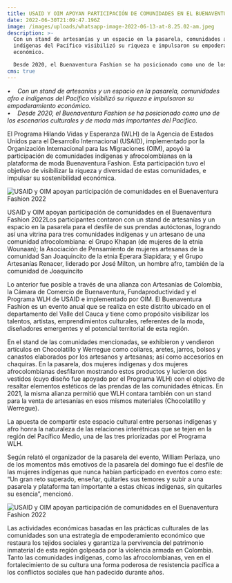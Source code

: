 ```yaml
---
title: USAID Y OIM APOYAN PARTICIPACIÓN DE COMUNIDADES EN EL BUENAVENTURA FASHION 2022
date: 2022-06-30T21:09:47.196Z
image: /images/uploads/whatsapp-image-2022-06-13-at-8.25.02-am.jpeg
description: >-
  Con un stand de artesanías y un espacio en la pasarela, comunidades afro e
  indígenas del Pacífico visibilizó su riqueza e impulsaron su empoderamiento
  económico.

  Desde 2020, el Buenaventura Fashion se ha posicionado como uno de los escenarios culturales y de moda más importantes del Pacífico.
cms: true
---
```

*•    Con un stand de artesanías y un espacio en la pasarela, comunidades afro e indígenas del Pacífico visibilizó su riqueza e impulsaron su empoderamiento económico. \
•    Desde 2020, el Buenaventura Fashion se ha posicionado como uno de los escenarios culturales y de moda más importantes del Pacífico.*

El Programa Hilando Vidas y Esperanza (WLH) de la Agencia de Estados Unidos para el Desarrollo Internacional (USAID), implementado por la Organización Internacional para las Migraciones (OIM), apoyó la participación de comunidades indígenas y afrocolombianas en la plataforma de moda Buenaventura Fashion. Esta participación tuvo el objetivo de visibilizar la riqueza y diversidad de estas comunidades, e impulsar su sostenibilidad económica. 

![USAID y OIM apoyan participación de comunidades en el Buenaventura Fashion 2022](https://colombia.iom.int/sites/g/files/tmzbdl1011/files/images/Notas/whatsapp-image-2022-06-13-at-6.54.57-pm.jpeg)

USAID y OIM apoyan participación de comunidades en el Buenaventura Fashion 2022Los participantes contaron con un stand de artesanías y un espacio en la pasarela para el desfile de sus prendas autóctonas, logrando así una vitrina para tres comunidades indígenas y un artesano de una comunidad afrocolombiana: el Grupo Khapan (de mujeres de la etnia Wounaan); la Asociación de Pensamiento de mujeres artesanas de la comunidad San Joaquincito de la etnia Eperara Siapidara; y el Grupo Artesanías Renacer, liderado por José Milton, un hombre afro, también de la comunidad de Joaquincito

Lo anterior fue posible a través de una alianza con Artesanías de Colombia, la Cámara de Comercio de Buenaventura, Fundaproductividad y el Programa WLH de USAID e implementado por OIM. El Buenaventura Fashion es un evento anual que se realiza en este distrito ubicado en el departamento del Valle del Cauca y tiene como propósito visibilizar los talentos, artistas, emprendimientos culturales, referentes de la moda, diseñadores emergentes y el potencial territorial de esta región.

En el stand de las comunidades mencionadas, se exhibieron y vendieron artículos en Chocolatillo y Werregue como collares, aretes, jarros, bolsos y canastos elaborados por los artesanos y artesanas; así como accesorios en chaquiras. En la pasarela, dos mujeres indígenas y dos mujeres afrocolombianas desfilaron mostrando estos productos y lucieron dos vestidos (cuyo diseño fue apoyado por el Programa WLH) con el objetivo de resaltar elementos estéticos de las prendas de las comunidades étnicas. En 2021, la misma alianza permitió que WLH contara también con un stand para la venta de artesanías en esos mismos materiales (Chocolatillo y Werregue).

La apuesta de compartir este espacio cultural entre personas indígenas y afro honra la naturaleza de las relaciones interétnicas que se tejen en la región del Pacífico Medio, una de las tres priorizadas por el Programa WLH. 

Según relató el organizador de la pasarela del evento, William Perlaza, uno de los momentos más emotivos de la pasarela del domingo fue el desfile de las mujeres indígenas que nunca habían participado en eventos como este: “Un gran reto superado, enseñar, quitarles sus temores y subir a una pasarela y plataforma tan importante a estas chicas indígenas, sin quitarles su esencia”, mencionó.

![USAID y OIM apoyan participación de comunidades en el Buenaventura Fashion 2022](https://colombia.iom.int/sites/g/files/tmzbdl1011/files/images/Notas/whatsapp-image-2022-06-13-at-8.27.20-am-1.jpeg)

Las actividades económicas basadas en las prácticas culturales de las comunidades son una estrategia de empoderamiento económico que restaura los tejidos sociales y garantiza la pervivencia del patrimonio inmaterial de esta región golpeada por la violencia armada en Colombia. Tanto las comunidades indígenas, como las afrocolombianas, ven en el fortalecimiento de su cultura una forma poderosa de resistencia pacífica a los conflictos sociales que han padecido durante años.